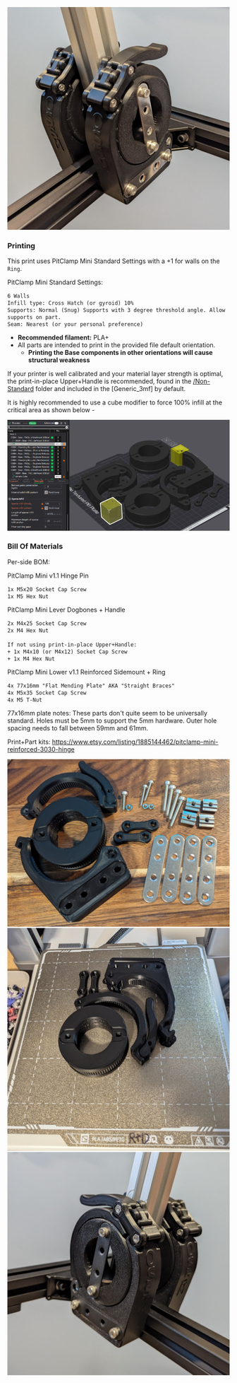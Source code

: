 ![](Images/Assembled%20Stainless.jpg)

### Printing
This print uses PitClamp Mini Standard Settings with a +1 for walls on the `Ring`.

PitClamp Mini Standard Settings:

    6 Walls
    Infill type: Cross Hatch (or gyroid) 10%
    Supports: Normal (Snug) Supports with 3 degree threshold angle. Allow supports on part.
    Seam: Nearest (or your personal preference)
 - **Recommended filament:** PLA+
 - All parts are intended to print in the provided file default orientation. 
   - **Printing the Base components in other orientations will cause structural weakness**

If your printer is well calibrated and your material layer strength is optimal, the print-in-place Upper+Handle is recommended, found in the [/Non-Standard](Non-standard) folder and included in the [Generic_3mf] by default.

It is highly recommended to use a cube modifier to force 100% infill at the critical area as shown below -  

![Print Tweaks](Images/Print%20Tweaks.png)


### Bill Of Materials

Per-side BOM:

PitClamp Mini v1.1 Hinge Pin

    1x M5x20 Socket Cap Screw
    1x M5 Hex Nut

PitClamp Mini Lever Dogbones + Handle

    2x M4x25 Socket Cap Screw
    2x M4 Hex Nut

    If not using print-in-place Upper+Handle: 
    + 1x M4x10 (or M4x12) Socket Cap Screw
    + 1x M4 Hex Nut

PitClamp Mini Lower v1.1 Reinforced Sidemount + Ring

    4x 77x16mm "Flat Mending Plate" AKA "Straight Braces"
    4x M5x35 Socket Cap Screw
    4x M5 T-Nut

77x16mm plate notes: These parts don't quite seem to be universally standard. Holes must be 5mm to support the 5mm hardware. Outer hole spacing needs to fall between 59mm and 61mm.

Print+Part kits: 
https://www.etsy.com/listing/1885144462/pitclamp-mini-reinforced-3030-hinge

![](Images/Overview.jpg)
![](Images/Print%20Bed.jpg)
![](Images/Assembled%20Black.jpg)
